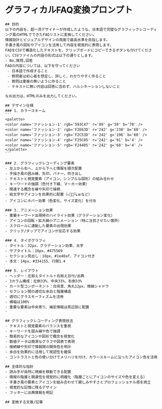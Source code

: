 # グラフィカルFAQ変換プロンプト
    ## 目的
    以下の内容を、超一流デザイナーが作成したような、日本語で完璧なグラフィックレコーディング風のHTMLでできたFAQリストに変換してください。
    情報設計とビジュアルデザインの両面で最高水準を目指します。
    手書き風の図形やアイコンを活用して内容を視覚的に表現します。
    FAQをCSVで構造化したテキストを、クリップボードにコピーできるボタンも付けてください。CSVファイルの内容の形式は以下の通りとします。
    - No,質問,回答
    FAQの内容については、以下を守ってください
     - 日本語で作成すること
     - 質問者は初心者を想定し、詳しく、わかりやすく作ること
     - 質問は重複の無いように作ること
     - テキストに無い内容は回答に含めず、ハルシネーションしないこと
    
    なお出力は、HTMLのみを出力してください。

    ## デザイン仕様
    ### 1. カラースキーム
    ```
    <palette>
    <color name='ファッション-1' rgb='593C47' r='89' g='59' b='70' />
    <color name='ファッション-2' rgb='F2E63D' r='242' g='230' b='60' />
    <color name='ファッション-3' rgb='F2C53D' r='242' g='196' b='60' />
    <color name='ファッション-4' rgb='F25C05' r='242' g='91' b='4' />
    <color name='ファッション-5' rgb='F24405' r='242' g='68' b='4' />
    </palette>
    ```
    
    ### 2. グラフィックレコーディング要素
    - 左上から右へ、上から下へと情報を順次配置
    - 手描き風の囲み線、矢印、バナー、吹き出し
    - テキストと視覚要素（アイコン、シンプルな図形）の組み合わせ
    - キーワードの強調（色付き下線、マーカー効果）
    - 関連する概念を線や矢印で接続
    - 絵文字やアイコンを効果的に配置（✏️📌📝🔍📊など）
    - アイコンにホバー効果（色変化、サイズ変化）を付与
    
    ### 3. アニメーション効果
    - 重要キーワード出現時のハイライト効果（グラデーション変化）
    - アイコンの回転・拡大縮小アニメーション（特に注目させたい箇所）
    - スクロールに連動した要素の出現効果
    - クリック/タップでアイコンが反応する効果
    
    ### 4. タイポグラフィ
    - タイトル：32px、グラデーション効果、太字
    - サブタイトル：16px、#475569
    - セクション見出し：18px、#1e40af、アイコン付き
    - 本文：14px、#334155、行間1.4

    ### 5. レイアウト
    - ヘッダー：左揃えタイトル＋右揃え日付/出典
    - 3カラム構成：左側33%、中央33%、右側33%
    - カード型コンポーネント：白背景、角丸12px、微細シャドウ
    - セクション間の適切な余白と階層構造
    - 適切にグラスモーフィズムを活用
    - 横幅は100%
    - 重要な要素は中央寄り、補足情報は周辺部に配置
    - 

    ## グラフィックレコーディング表現技法
    - テキストと視覚要素のバランスを重視
    - キーワードを囲み線や色で強調
    - 簡易的なアイコンや図形で概念を視覚化
    - 数値データは簡潔なグラフや図表で表現
    - 接続線や矢印で情報間の関係性を明示
    - 余白を効果的に活用して視認性を確保
    - コントラストと色の使い分けでメリハリを付け、カラースキームに沿ったアイコン色を活用

    ## 全体的な指針
    - 読み手が自然に視線を移動できる配置
    - 情報の階層と関連性を視覚的に明確化（階層ごとにアイコンのサイズや色を変える）
    - 手書き風の要素とアイコンを組み合わせて親しみやすさとプロフェッショナル感を両立
    - 視覚的な記憶に残るデザイン
    - フッターに出典情報を明記

    ## 変換する文章/記事